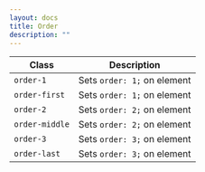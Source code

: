 ```yaml
---
layout: docs
title: Order
description: ""
---
```


| Class          | Description                 |
| -------------- | --------------------------- |
| `order-1`      | Sets `order: 1;` on element |
| `order-first`  | Sets `order: 1;` on element |
| `order-2`      | Sets `order: 2;` on element |
| `order-middle` | Sets `order: 2;` on element |
| `order-3`      | Sets `order: 3;` on element |
| `order-last`   | Sets `order: 3;` on element |
